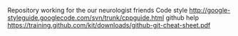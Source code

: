 Repository working for the our neurologist friends
Code style 	http://google-styleguide.googlecode.com/svn/trunk/cppguide.html
github help https://training.github.com/kit/downloads/github-git-cheat-sheet.pdf

